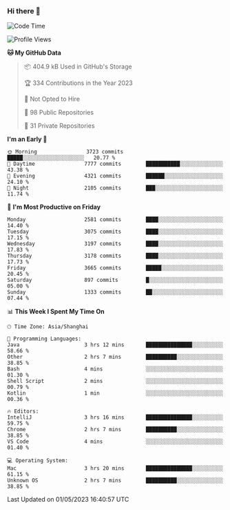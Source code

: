 ### Hi there 👋

<!--
**qbosen/qbosen** is a ✨ _special_ ✨ repository because its `README.md` (this file) appears on your GitHub profile.

Here are some ideas to get you started:

- 🔭 I’m currently working on ...
- 🌱 I’m currently learning ...
- 👯 I’m looking to collaborate on ...
- 🤔 I’m looking for help with ...
- 💬 Ask me about ...
- 📫 How to reach me: ...
- 😄 Pronouns: ...
- ⚡ Fun fact: ...
-->

<!--START_SECTION:waka-->
![Code Time](http://img.shields.io/badge/Code%20Time-1%2C955%20hrs%2052%20mins-blue)

![Profile Views](http://img.shields.io/badge/Profile%20Views-0-blue)

**🐱 My GitHub Data** 

> 📦 404.9 kB Used in GitHub's Storage 
 > 
> 🏆 334 Contributions in the Year 2023
 > 
> 🚫 Not Opted to Hire
 > 
> 📜 98 Public Repositories 
 > 
> 🔑 31 Private Repositories 
 > 
**I'm an Early 🐤** 

```text
🌞 Morning                3723 commits        █████░░░░░░░░░░░░░░░░░░░░   20.77 % 
🌆 Daytime                7777 commits        ███████████░░░░░░░░░░░░░░   43.38 % 
🌃 Evening                4321 commits        ██████░░░░░░░░░░░░░░░░░░░   24.10 % 
🌙 Night                  2105 commits        ███░░░░░░░░░░░░░░░░░░░░░░   11.74 % 
```
📅 **I'm Most Productive on Friday** 

```text
Monday                   2581 commits        ████░░░░░░░░░░░░░░░░░░░░░   14.40 % 
Tuesday                  3075 commits        ████░░░░░░░░░░░░░░░░░░░░░   17.15 % 
Wednesday                3197 commits        ████░░░░░░░░░░░░░░░░░░░░░   17.83 % 
Thursday                 3178 commits        ████░░░░░░░░░░░░░░░░░░░░░   17.73 % 
Friday                   3665 commits        █████░░░░░░░░░░░░░░░░░░░░   20.45 % 
Saturday                 897 commits         █░░░░░░░░░░░░░░░░░░░░░░░░   05.00 % 
Sunday                   1333 commits        ██░░░░░░░░░░░░░░░░░░░░░░░   07.44 % 
```


📊 **This Week I Spent My Time On** 

```text
🕑︎ Time Zone: Asia/Shanghai

💬 Programming Languages: 
Java                     3 hrs 12 mins       ███████████████░░░░░░░░░░   58.66 % 
Other                    2 hrs 7 mins        ██████████░░░░░░░░░░░░░░░   38.85 % 
Bash                     4 mins              ░░░░░░░░░░░░░░░░░░░░░░░░░   01.30 % 
Shell Script             2 mins              ░░░░░░░░░░░░░░░░░░░░░░░░░   00.79 % 
Kotlin                   1 min               ░░░░░░░░░░░░░░░░░░░░░░░░░   00.36 % 

🔥 Editors: 
IntelliJ                 3 hrs 16 mins       ███████████████░░░░░░░░░░   59.75 % 
Chrome                   2 hrs 7 mins        ██████████░░░░░░░░░░░░░░░   38.85 % 
VS Code                  4 mins              ░░░░░░░░░░░░░░░░░░░░░░░░░   01.40 % 

💻 Operating System: 
Mac                      3 hrs 20 mins       ███████████████░░░░░░░░░░   61.15 % 
Unknown OS               2 hrs 7 mins        ██████████░░░░░░░░░░░░░░░   38.85 % 
```


 Last Updated on 01/05/2023 16:40:57 UTC
<!--END_SECTION:waka-->
